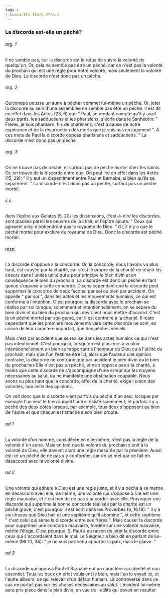 ```yaml
---
tags : 
- Summa/IIa-IIæ/q.37/a.1
---
```


### La discorde est-elle un péché?

###### arg. 1
Il ne semble pas, car la discorde est le refus de suivre la volonté de quelqu'un. Or, cela ne semble pas être un péché; car ce n'est pas la volonté du prochain qui est une règle pour notre volonté, mais seulement la volonté de Dieu. La discorde n'est donc pas un péché. 

###### arg. 2
Quiconque pousse un autre à pécher commet lui-même un péché. Or, jeter la discorde au sein d'une assemblée ne semble pas être un péché. Il est dit en effet dans les Actes (23, 6) que " Paul, se rendant compte qu'il y avait deux partis, les sadducéens et les pharisiens, s'écria dans le Sanhédrin: " Frères, je suis pharisien, fils de pharisiens; c'est à cause de notre espérance et de la résurrection des morts que je suis mis en jugement ". A ces mots de Paul la discorde opposa pharisiens et sadducéens. " La discorde n'est donc pas un péché. 

###### arg. 3
On ne trouve pas de péché, et surtout pas de péché mortel chez les saints. Or, on trouve de la discorde entre eux. On peut lire en effet dans les Actes (15, 39): " Il y eut un dissentiment entre Paul et Barnabé, si bien qu'ils se séparèrent. " La discorde n'est donc pas un péché, surtout pas un péché mortel. 

###### s.c.
dans l'épître aux Galates (5, 20) les dissensions, c'est-à-dire les discordes, sont placées parmi les oeuvres de la chair, et l'épître ajoute: " Ceux qui agissent ainsi n'obtiendront pas le royaume de Dieu. " Or, il n'y a que le péché mortel pour exclure du royaume de Dieu. Donc la discorde est péché mortel. 

###### resp.
La discorde s'oppose à la concorde. Or, la concorde, nous l'avons vu plus haut, est causée par la charité, car c'est le propre de la charité de réunir les coeurs dans l'unités unité qui a pour principe le bien divin et en conséquence le bien du prochain. La discorde est donc un péché en tant queue s'oppose à cette concorde. Disons cependant que la discorde peut supprimer la concorde de deux façons: par soi ou bien par accident. On appelle " par soi ", dans les actes et les mouvements humains, ce qui est conforme à l'intention. C'est pourquoi la discorde avec le prochain se réalise par soi lorsque, sciemment et intentionnellement, on se sépare du bien divin et du bien du prochain qui devraient nous mettre d'accord. C'est là un péché mortel par son genre, car il est contraire à la charité. Il reste cependant que les premiers mouvements vers cette discorde ne sont, en raison de leur caractère imparfait, que des péchés véniels. 

Mais c'est par accident que se réalise dans les actes humains ce qui n'est pas intentionnel. C'est pourquoi, lorsqu'on est plusieurs à vouloir intentionnellement un bien se rapportant à l'honneur de Dieu ou à l'utilité du prochain, mais que l'un l'estime être ici, alors que l'autre a une opinion contraire, la discorde ne contrarie que par accident le bien divin ou le bien du prochaines Elle n'est pas un péché, et ne s'oppose pas à la charité, à moins que cette discorde ne s'accompagne d'une erreur sur les moyens nécessaires au salut, ou ne manifeste une obstination coupable. Nous avons vu plus haut que la concorde, effet de la charité, exige l'union des volontés, non celle des opinions. 

On voit donc que la discorde vient parfois du péché d'un seul, lorsque par exemple l'un veut le bien auquel l'autre résiste sciemment; et parfois il y a péché des deux côtés lorsque, par exemple, tous deux s'opposent au bien de l'autre et que chacun est attaché à son bien propre. 

###### ad 1
La volonté d'un homme, considérée en elle-même, n'est pas la règle de la volonté d'un autre. Mais en tant que la volonté du prochain s'unit à la volonté de Dieu, elle devient alors une règle mesurée par la première. Aussi est-ce un péché de ne pas s'y conformer, car on se met par ce fait en désaccord avec la volonté divine. 

###### ad 2
Une volonté qui adhère à Dieu est une règle juste, et il y a péché à se mettre en désaccord avec elle; de même, une volonté qui s'oppose à Die est une règle mauvaise, et il est bon de ne pas s'accorder avec elle. Provoquer une discorde qui supprime la bonne concorde réalisée par la charité est un péché grave; c'est pourquoi il est écrit dans les Proverbes (6, 16.19): " Il y a six choses que Dieu hait et une septième qu'il abomine ", et cette septième " c'est celui qui sème la discorde entre ses frères ". Mais causer la discorde pour supprimer une concorde mauvaise, fondée sur une volonté mauvaise, mérite l'éloge. C'est pourquoi S. Paul a eu raison de jeter la discorde entre ceux qui s'accordaient dans le mal. Le Seigneur a bien dit en parlant de lui-même (Mt 10, 34): " je ne suis pas venu apporter la paix, mais le glaive. " 

###### ad 3
La discorde qui opposa Paul et Barnabé eut un caractère accidentel et non essentiel. Tous les deux en effet voulaient le bien, mais l'un le voyait ici, et l'autre ailleurs, ce qui relevait d'un défaut humain. La controverse dans ce cas ne portait pas sur les choses nécessaires au salut. L'incident lui-même aura pris place dans le plan divin, en vue de l'utilité qui devait en résulter. 


